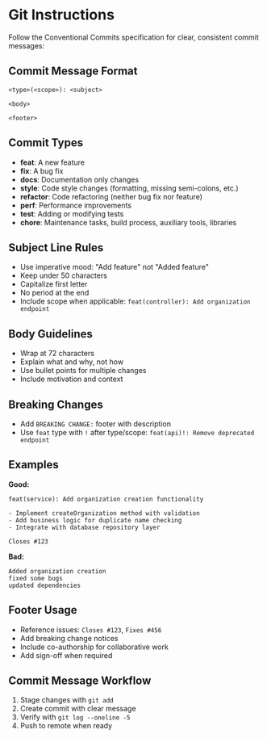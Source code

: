# Git Instructions

Follow the Conventional Commits specification for clear, consistent commit messages:

## Commit Message Format

```plain
<type>(<scope>): <subject>

<body>

<footer>
```

## Commit Types

- **feat**: A new feature
- **fix**: A bug fix
- **docs**: Documentation only changes
- **style**: Code style changes (formatting, missing semi-colons, etc.)
- **refactor**: Code refactoring (neither bug fix nor feature)
- **perf**: Performance improvements
- **test**: Adding or modifying tests
- **chore**: Maintenance tasks, build process, auxiliary tools, libraries

## Subject Line Rules

- Use imperative mood: "Add feature" not "Added feature"
- Keep under 50 characters
- Capitalize first letter
- No period at the end
- Include scope when applicable: `feat(controller): Add organization endpoint`

## Body Guidelines

- Wrap at 72 characters
- Explain what and why, not how
- Use bullet points for multiple changes
- Include motivation and context

## Breaking Changes

- Add `BREAKING CHANGE:` footer with description
- Use `feat` type with `!` after type/scope: `feat(api)!: Remove deprecated endpoint`

## Examples

**Good:**

```plain
feat(service): Add organization creation functionality

- Implement createOrganization method with validation
- Add business logic for duplicate name checking
- Integrate with database repository layer

Closes #123
```

**Bad:**

```plain
Added organization creation
fixed some bugs
updated dependencies
```

## Footer Usage

- Reference issues: `Closes #123`, `Fixes #456`
- Add breaking change notices
- Include co-authorship for collaborative work
- Add sign-off when required

## Commit Message Workflow

1. Stage changes with `git add`
2. Create commit with clear message
3. Verify with `git log --oneline -5`
4. Push to remote when ready
